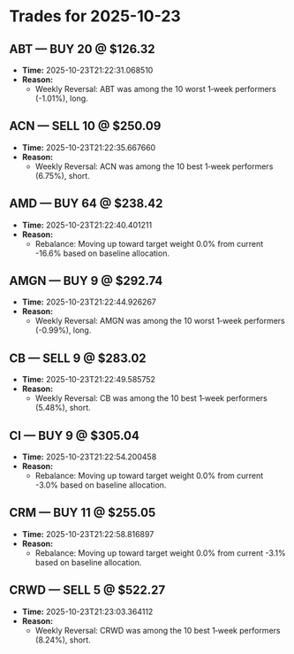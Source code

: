 # Trades for 2025-10-23

## ABT — BUY 20 @ $126.32
- **Time:** 2025-10-23T21:22:31.068510
- **Reason:**
  - Weekly Reversal: ABT was among the 10 worst 1‑week performers (-1.01%), long.

## ACN — SELL 10 @ $250.09
- **Time:** 2025-10-23T21:22:35.667660
- **Reason:**
  - Weekly Reversal: ACN was among the 10 best 1‑week performers (6.75%), short.

## AMD — BUY 64 @ $238.42
- **Time:** 2025-10-23T21:22:40.401211
- **Reason:**
  - Rebalance: Moving up toward target weight 0.0% from current -16.6% based on baseline allocation.

## AMGN — BUY 9 @ $292.74
- **Time:** 2025-10-23T21:22:44.926267
- **Reason:**
  - Weekly Reversal: AMGN was among the 10 worst 1‑week performers (-0.99%), long.

## CB — SELL 9 @ $283.02
- **Time:** 2025-10-23T21:22:49.585752
- **Reason:**
  - Weekly Reversal: CB was among the 10 best 1‑week performers (5.48%), short.

## CI — BUY 9 @ $305.04
- **Time:** 2025-10-23T21:22:54.200458
- **Reason:**
  - Rebalance: Moving up toward target weight 0.0% from current -3.0% based on baseline allocation.

## CRM — BUY 11 @ $255.05
- **Time:** 2025-10-23T21:22:58.816897
- **Reason:**
  - Rebalance: Moving up toward target weight 0.0% from current -3.1% based on baseline allocation.

## CRWD — SELL 5 @ $522.27
- **Time:** 2025-10-23T21:23:03.364112
- **Reason:**
  - Weekly Reversal: CRWD was among the 10 best 1‑week performers (8.24%), short.


